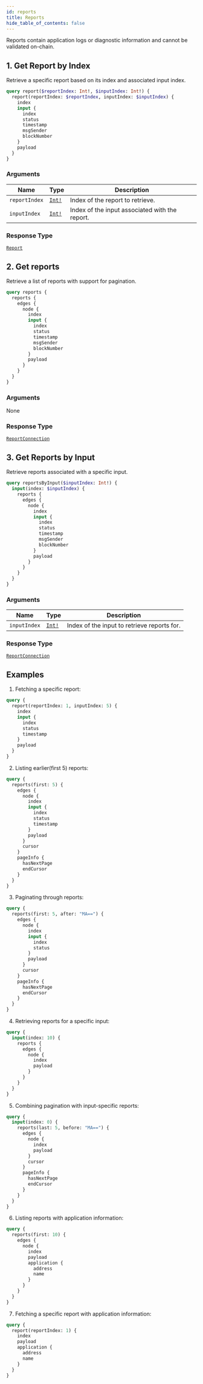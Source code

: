 ```yaml
---
id: reports
title: Reports
hide_table_of_contents: false
---
```


Reports contain application logs or diagnostic information and cannot be validated on-chain. 

## 1. Get Report by Index

Retrieve a specific report based on its index and associated input index.

```graphql
query report($reportIndex: Int!, $inputIndex: Int!) {
  report(reportIndex: $reportIndex, inputIndex: $inputIndex) {
    index
    input {
      index
      status
      timestamp
      msgSender
      blockNumber
    }
    payload
  }
}
```

### Arguments

| Name | Type | Description |
| ---- | ---- | ----------- |
| `reportIndex` | [`Int!`](../../scalars/int) | Index of the report to retrieve. |
| `inputIndex` | [`Int!`](../../scalars/int) | Index of the input associated with the report. |


### Response Type

 [`Report`](../../objects/report)

## 2. Get reports 

Retrieve a list of reports with support for pagination.

```graphql
query reports {
  reports {
    edges {
      node {
        index
        input {
          index
          status
          timestamp
          msgSender
          blockNumber
        }
        payload
      }
    }
  }
}
```

### Arguments

None

### Response Type

[`ReportConnection`](../../objects/report-connection)

## 3. Get Reports by Input

Retrieve reports associated with a specific input.

```graphql
query reportsByInput($inputIndex: Int!) {
  input(index: $inputIndex) {
    reports {
      edges {
        node {
          index
          input {
            index
            status
            timestamp
            msgSender
            blockNumber
          }
          payload
        }
      }
    }
  }
}
```

### Arguments

| Name | Type | Description |
| ---- | ---- | ----------- |
| `inputIndex` | [`Int!`](../../scalars/int) | Index of the input to retrieve reports for. |

### Response Type

[`ReportConnection`](../../objects/report-connection)

## Examples

 1. Fetching a specific report:

  ```graphql
  query {
    report(reportIndex: 1, inputIndex: 5) {
      index
      input {
        index
        status
        timestamp
      }
      payload
    }
  }
  ```

2. Listing earlier(first 5) reports:

  ```graphql
  query {
    reports(first: 5) {
      edges {
        node {
          index
          input {
            index
            status
            timestamp
          }
          payload
        }
        cursor
      }
      pageInfo {
        hasNextPage
        endCursor
      }
    }
  }
  ```

3. Paginating through reports:

  ```graphql
  query {
    reports(first: 5, after: "MA==") {
      edges {
        node {
          index
          input {
            index
            status
          }
          payload
        }
        cursor
      }
      pageInfo {
        hasNextPage
        endCursor
      }
    }
  }
  ```

4. Retrieving reports for a specific input:

  ```graphql
  query {
    input(index: 10) {
      reports {
        edges {
          node {
            index
            payload
          }
        }
      }
    }
  }
  ```

5. Combining pagination with input-specific reports:

  ```graphql
  query {
    input(index: 0) {
      reports(last: 5, before: "MA==") {
        edges {
          node {
            index
            payload
          }
          cursor
        }
        pageInfo {
          hasNextPage
          endCursor
        }
      }
    }
  }
  ```

6. Listing reports with application information:

  ```graphql
  query {
    reports(first: 10) {
      edges {
        node {
          index
          payload
          application {
            address
            name
          }
        }
      }
    }
  }
  ```

7. Fetching a specific report with application information:

  ```graphql
  query {
    report(reportIndex: 1) {
      index
      payload
      application {
        address
        name
      }
    }
  }
  ```

